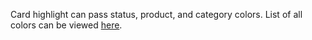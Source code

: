 Card highlight can pass status, product, and category colors. List of all colors can be viewed <a href="https://playbook.powerapp.cloud/utilities" target="_blank">here</a>.
